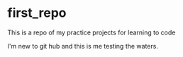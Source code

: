 # first_repo
This is a repo of my practice projects for learning to code

I'm new to git hub and this is me testing the waters.
